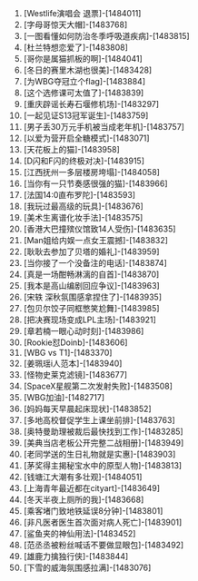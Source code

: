 
1. [Westlife演唱会 退票]-[1484011]
1. [字母哥惊天大帽]-[1483768]
1. [一图看懂如何防治冬季呼吸道疾病]-[1483815]
1. [杜兰特想恋爱了]-[1483808]
1. [哥你是属猫抓板的啊]-[1484041]
1. [冬日的赛里木湖也很美]-[1483428]
1. [为WBG夺冠立个flag]-[1483884]
1. [这个选修课可太值了]-[1483839]
1. [重庆辟谣长寿石堰修机场]-[1483297]
1. [一起见证S13冠军诞生]-[1483759]
1. [男子丢30万元手机被当成老年机]-[1483757]
1. [以爱为营开启全糖模式]-[1483071]
1. [天花板上的猫]-[1483958]
1. [D闪和F闪的终极对决]-[1483915]
1. [江西抚州一多层楼房垮塌]-[1484058]
1. [当你有一只节奏感很强的猫]-[1483966]
1. [法国14:0直布罗陀]-[1483593]
1. [我玩过最高级的玩具]-[1483676]
1. [美术生离谱化妆手法]-[1483575]
1. [香港大巴撞殡仪馆致14人受伤]-[1483635]
1. [Man姐给内娱一点女王震撼]-[1483832]
1. [耿耿去参加了贝塔的婚礼]-[1483959]
1. [当你接了一个没备注的电话]-[1483874]
1. [真是一场酣畅淋漓的自首]-[1483870]
1. [我本是高山编剧回应争议]-[1483963]
1. [宋轶 深秋氛围感拿捏住了]-[1483935]
1. [包贝尔饺子同框憋笑尬舞]-[1483985]
1. [把决赛现场变成LPL主场]-[1483921]
1. [章若楠一眼心动时刻]-[1483986]
1. [Rookie怼Doinb]-[1483606]
1. [WBG vs T1]-[1483370]
1. [姜珮瑶i人范本]-[1483940]
1. [怪物史莱克滤镜]-[1483677]
1. [SpaceX星舰第二次发射失败]-[1483508]
1. [WBG加油]-[1482717]
1. [妈妈每天早晨起床现状]-[1483852]
1. [多地高校督促学生上课坐前排]-[1483763]
1. [奥特曼助理被裁后最快找到工作]-[1483285]
1. [美典当店老板公开完整二战相册]-[1483949]
1. [老同学送的生日礼物就是实惠]-[1483903]
1. [茅奖得主揭秘宝水中的原型人物]-[1483813]
1. [钱塘江大潮有多壮观]-[1484051]
1. [上海青年最近都在cityart]-[1483649]
1. [冬天半夜上厕所的我]-[1483668]
1. [乘客堵门致地铁延误8分钟]-[1483801]
1. [非凡医者医生首次面对病人死亡]-[1483901]
1. [鲨鱼夹的神仙用法]-[1483452]
1. [范丞丞被粉丝喊话不要做显眼包]-[1483492]
1. [雄鹿力擒独行侠]-[1483844]
1. [下雪的威海氛围感拉满]-[1483076]